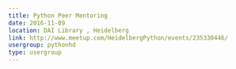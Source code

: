 ```yaml
---
title: Python Peer Mentoring
date: 2016-11-09
location: DAI Library , Heidelberg
link: http://www.meetup.com/HeidelbergPython/events/235330446/
usergroup: pythonhd
type: usergroup
---
```

